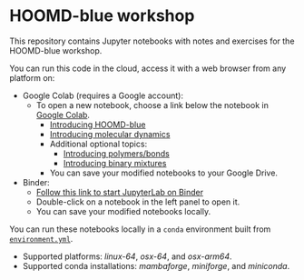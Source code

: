# HOOMD-blue workshop

This repository contains Jupyter notebooks with notes and exercises for the
HOOMD-blue workshop.

You can run this code in the cloud, access it with a web browser from any
platform on:

* Google Colab (requires a Google account):
  * To open a new notebook, choose a link below the notebook in [Google Colab](https://colab.research.google.com/).
    * [Introducing HOOMD-blue](https://colab.research.google.com/github/astatt/hoomd-workshop-md/blob/trunk/00-Introducing-HOOMD-blue.ipynb)
    * [Introducing molecular dynamics](https://colab.research.google.com/github/astatt/hoomd-workshop-md/blob/trunk/01-Molecular-dynamics-with-HOOMD-blue.ipynb)
    * Additional optional topics:
      * [Introducing polymers/bonds](https://colab.research.google.com/github/astatt/hoomd-workshop-md/blob/trunk/02-Introducing-Bonds.ipynb)
      * [Introducing binary mixtures](https://colab.research.google.com/github/astatt/hoomd-workshop-md/blob/trunk/02-Binary-Mixtures.ipynb)
    * You can save your modified notebooks to your Google Drive.
* Binder:
  * [Follow this link to start JupyterLab on
    Binder](https://mybinder.org/v2/gh/astatt/hoomd-workshop-md/trunk/HEAD)
  * Double-click on a notebook in the left panel to open it.
  * You can save your modified notebooks locally.

You can run these notebooks locally in a `conda` environment built from
[`environment.yml`](environment.yml).
  * Supported platforms: *linux-64*, *osx-64*, and *osx-arm64*.
  * Supported conda installations: *mambaforge*, *miniforge*, and *miniconda*.
